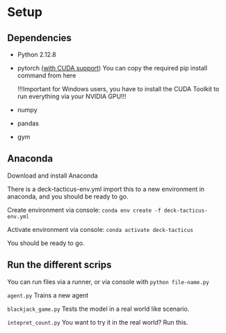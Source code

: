 # Setup

## Dependencies

- Python 2.12.8
- pytorch ([with CUDA support](https://pytorch.org/)) You can copy the required pip install command from here

  !!!Important for Windows users, you have to install the CUDA Toolkit to run everything via your NVIDIA GPU!!!
- numpy
- pandas
- gym

## Anaconda

Download and install Anaconda

There is a deck-tacticus-env.yml import this to a new environment in anaconda, and you should be ready to go.

Create environment via console: `conda env create -f deck-tacticus-env.yml`

Activate environment via console: `conda activate deck-tacticus`

You should be ready to go.

## Run the different scrips

You can run files via a runner, or via console with `python file-name.py`


`agent.py` Trains a new agent

`blackjack_game.py` Tests the model in a real world like scenario.

`intepret_count.py` You want to try it in the real world? Run this.


